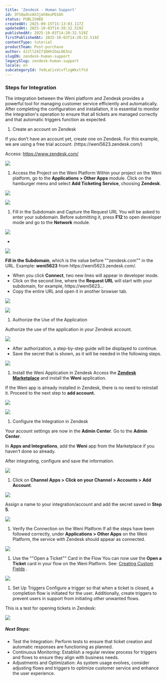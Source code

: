 ```yaml
---
title: 'Zendesk - Human Support'
id: 3FSQwdnzAX3jah8euPD1Ah
status: PUBLISHED
createdAt: 2025-09-15T15:13:03.117Z
updatedAt: 2025-10-03T14:20:32.519Z
publishedAt: 2025-10-03T14:20:32.519Z
firstPublishedAt: 2025-10-03T14:20:32.519Z
contentType: tutorial
productTeam: Post-purchase
author: 4JJllZ4I71DHhIOaLOE3nz
slugEN: zendesk-human-support
legacySlug: zendesk-human-support
locale: en
subcategoryId: 7e9LaCixVcvflzgWkxlftd
---
```


### Steps for Integration

The integration between the Weni platform and Zendesk provides a powerful tool for managing customer service efficiently and automatically. After completing the configuration and installation, it is essential to monitor the integration's operation to ensure that all tickets are managed correctly and that automatic triggers function as expected.

1. Create an account on Zendesk

If you don’t have an account yet, create one on Zendesk. For this example, we are using a free trial account. (https://weni5623\.zendesk.com/)

Access: <https://www.zendesk.com/>

![](https://raw.githubusercontent.com/vtexdocs/help-center-content/refs/heads/main/docs/en/tutorials/weni-by-vtex/integrations/zendesk-human-support_1.png)

1. Access the Project on the Weni Platform
Within your project on the Weni platform, go to the **Applications > Other Apps** module.
Click on the hamburger menu and select **Add Ticketing Service**, choosing **Zendesk**.

![](https://raw.githubusercontent.com/vtexdocs/help-center-content/refs/heads/main/docs/en/tutorials/weni-by-vtex/integrations/zendesk-human-support_2.png)

![](https://raw.githubusercontent.com/vtexdocs/help-center-content/refs/heads/main/docs/en/tutorials/weni-by-vtex/integrations/zendesk-human-support_3.png)

1. Fill in the Subdomain and Capture the Request URL
You will be asked to enter your subdomain. Before submitting it, press **F12** to open developer mode and go to the **Network** module.

![](https://raw.githubusercontent.com/vtexdocs/help-center-content/refs/heads/main/docs/en/tutorials/weni-by-vtex/integrations/zendesk-human-support_4.png)

-

![](https://raw.githubusercontent.com/vtexdocs/help-center-content/refs/heads/main/docs/en/tutorials/weni-by-vtex/integrations/zendesk-human-support_5.png)

**Fill in the Subdomain**, which is the value before ""zendesk.com"" in the URL. Example: **weni5623** from https://weni5623\.zendesk.com/.
- When you click **Connect**, two new lines will appear in developer mode.
- Click on the second line, where the **Request URL** will start with your subdomain, for example, https://weni5623\...
- Copy the entire URL and open it in another browser tab.

![](https://raw.githubusercontent.com/vtexdocs/help-center-content/refs/heads/main/docs/en/tutorials/weni-by-vtex/integrations/zendesk-human-support_6.gif)

![](https://raw.githubusercontent.com/vtexdocs/help-center-content/refs/heads/main/docs/en/tutorials/weni-by-vtex/integrations/zendesk-human-support_7.png)

1. Authorize the Use of the Application

Authorize the use of the application in your Zendesk account.

![](https://raw.githubusercontent.com/vtexdocs/help-center-content/refs/heads/main/docs/en/tutorials/weni-by-vtex/integrations/zendesk-human-support_8.png)

- After authorization, a step-by-step guide will be displayed to continue.
- Save the secret that is shown, as it will be needed in the following steps.

![](https://raw.githubusercontent.com/vtexdocs/help-center-content/refs/heads/main/docs/en/tutorials/weni-by-vtex/integrations/zendesk-human-support_9.png)

1. Install the Weni Application in Zendesk
Access the [**Zendesk Marketplace**](https://www.zendesk.com/marketplace/apps/) and install the **Weni** application.

If the Weni app is already installed in Zendesk, there is no need to reinstall it. Proceed to the next step to **add account.**

![](https://raw.githubusercontent.com/vtexdocs/help-center-content/refs/heads/main/docs/en/tutorials/weni-by-vtex/integrations/zendesk-human-support_10.png)

![](https://raw.githubusercontent.com/vtexdocs/help-center-content/refs/heads/main/docs/en/tutorials/weni-by-vtex/integrations/zendesk-human-support_11.png)

1. Configure the Integration in Zendesk

Your account settings are now in the **Admin Center**. Go to the **Admin Center**.

In **Apps and Integrations**, add the **Weni** app from the Marketplace if you haven’t done so already.

After integrating, configure and save the information.

![](https://raw.githubusercontent.com/vtexdocs/help-center-content/refs/heads/main/docs/en/tutorials/weni-by-vtex/integrations/zendesk-human-support_12.png)

1. Click on **Channel Apps > Click on your Channel > Accounts > Add Account**.

![](https://raw.githubusercontent.com/vtexdocs/help-center-content/refs/heads/main/docs/en/tutorials/weni-by-vtex/integrations/zendesk-human-support_13.png)

Assign a name to your integration/account and add the secret saved in **Step 5**.

![](https://raw.githubusercontent.com/vtexdocs/help-center-content/refs/heads/main/docs/en/tutorials/weni-by-vtex/integrations/zendesk-human-support_14.png)

1. Verify the Connection on the Weni Platform
If all the steps have been followed correctly, under **Applications > Other Apps** on the Weni Platform, the service with Zendesk should appear as connected.

![](https://raw.githubusercontent.com/vtexdocs/help-center-content/refs/heads/main/docs/en/tutorials/weni-by-vtex/integrations/zendesk-human-support_15.png)

1. Use the ""Open a Ticket"" Card in the Flow
You can now use the **Open a Ticket** card in your flow on the Weni Platform.
See: [Creating Custom Fields](https://docs.weni.ai/l/pt/configura-es/campos-de-cria-o-de-ticket-no-zendesk) .

![](https://raw.githubusercontent.com/vtexdocs/help-center-content/refs/heads/main/docs/en/tutorials/weni-by-vtex/integrations/zendesk-human-support_16.png)

1. Set Up Triggers
Configure a trigger so that when a ticket is closed, a completion flow is initiated for the user.
Additionally, create triggers to prevent users in support from initiating other unwanted flows.

This is a test for opening tickets in Zendesk:

![](https://raw.githubusercontent.com/vtexdocs/help-center-content/refs/heads/main/docs/en/tutorials/weni-by-vtex/integrations/zendesk-human-support_17.png)

##### Next Steps:

- Test the Integration: Perform tests to ensure that ticket creation and automatic responses are functioning as planned.
- Continuous Monitoring: Establish a regular review process for triggers and flows to ensure they align with business needs.
- Adjustments and Optimization: As system usage evolves, consider adjusting flows and triggers to optimize customer service and enhance the user experience.
